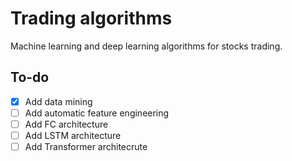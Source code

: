 # Trading algorithms
Machine learning and deep learning algorithms for stocks trading.

## To-do
- [X] Add data mining
- [ ] Add automatic feature engineering
- [ ] Add FC architecture
- [ ] Add LSTM architecture
- [ ] Add Transformer architecrute
